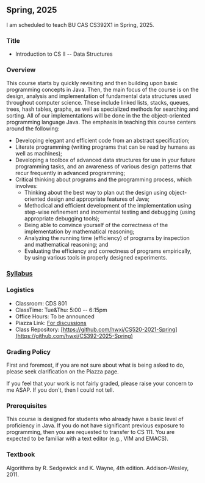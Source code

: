 ## Spring, 2025

I am scheduled to teach BU CAS CS392X1 in Spring, 2025.

### Title

* Introduction to CS II -- Data Structures

### Overview

This course starts by quickly revisiting and then building upon basic
programming concepts in Java. Then, the main focus of the course is on
the design, analysis and implementation of fundamental data structures
used throughout computer science. These include linked lists, stacks,
queues, trees, hash tables, graphs, as well as specialized methods for
searching and sorting. All of our implementations will be done in the the
object-oriented programming language Java. The emphasis in teaching
this course centers around the following:

* Developing elegant and efficient code from an abstract specification;
* Literate programming (writing programs that can be read by humans as well
as machines);
* Developing a toolbox of advanced data structures for use in your future
programming tasks, and an awareness of various design patterns that recur
frequently in advanced programming;
* Critical thinking about programs and the programming process, which
involves:
  * Thinking about the best way to plan out the design using object-oriented
design and appropriate features of Java;
  * Methodical and efficient development of the implementation using step-wise
refinement and incremental testing and debugging (using appropriate
debugging tools);
  * Being able to convince yourself of the correctness of the implementation by
mathematical reasoning;
  * Analyzing the running time (efficiency) of programs by inspection and
mathematical reasoning; and
  * Evaluating the efficiency and correctness of programs empirically, by using
various tools in properly designed experiments.

### [Syllabus](./syllabus.pdf)

### Logistics

* Classroom: CDS 801
* ClassTime: Tue&Thu: 5:00 -- 6:15pm
* Office Hours: To be announced
* Piazza Link: [For discussions](https://piazza.com/bu/spring2025/bucascs392x1/home)
* Class Repository: [https://github.com/hwxi/CS520-2021-Spring](https://github.com/hwxi/CS392-2025-Spring)

### Grading Policy

First and foremost, if you are not sure about what is being asked
to do, please seek clarification on the Piazza page.

If you feel that your work is not fairly graded, please raise your
concern to me ASAP. If you don't, then I could not tell.

### Prerequisites

This course is designed for students who already have a basic level of
proficiency in Java. If you do not have significant previous exposure
to programming, then you are requested to transfer to CS 111.  You are
expected to be familiar with a text editor (e.g., VIM and EMACS).

### Textbook
  
Algorithms by R. Sedgewick and K. Wayne, 4th edition. Addison-Wesley, 2011.
